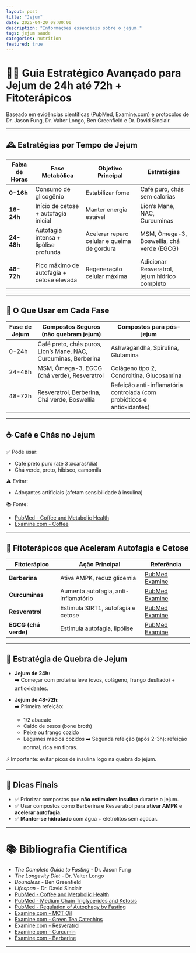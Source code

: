 ```yaml
---
layout: post
title: "Jejum"
date: 2025-04-20 08:00:00
description: "Informações essenciais sobre o jejum."
tags: jejum saude
categories: nutrition
featured: true
---
```


# 🧠🔥 Guia Estratégico Avançado para Jejum de 24h até 72h + Fitoterápicos

Baseado em evidências científicas (PubMed, Examine.com) e protocolos de Dr. Jason Fung, Dr. Valter Longo, Ben Greenfield e Dr. David Sinclair.

---

## 🕰️ Estratégias por Tempo de Jejum

| Faixa de Horas | Fase Metabólica                           | Objetivo Principal                          | Estratégias                                   |
| -------------- | ----------------------------------------- | ------------------------------------------- | --------------------------------------------- |
| **0-16h**      | Consumo de glicogênio                     | Estabilizar fome                            | Café puro, chás sem calorias                  |
| **16-24h**     | Início de cetose + autofagia inicial      | Manter energia estável                      | Lion’s Mane, NAC, Curcuminas                  |
| **24-48h**     | Autofagia intensa + lipólise profunda     | Acelerar reparo celular e queima de gordura | MSM, Ômega-3, Boswellia, chá verde (EGCG)     |
| **48-72h**     | Pico máximo de autofagia + cetose elevada | Regeneração celular máxima                  | Adicionar Resveratrol, jejum hídrico completo |

---

## 🍵 O Que Usar em Cada Fase

| Fase de Jejum | Compostos Seguros (não quebram jejum)                           | Compostos para pós-jejum                                                |
| ------------- | --------------------------------------------------------------- | ----------------------------------------------------------------------- |
| 0-24h         | Café preto, chás puros, Lion’s Mane, NAC, Curcuminas, Berberina | Ashwagandha, Spirulina, Glutamina                                       |
| 24-48h        | MSM, Ômega-3, EGCG (chá verde), Resveratrol                     | Colágeno tipo 2, Condroitina, Glucosamina                               |
| 48-72h        | Resveratrol, Berberina, Chá verde, Boswellia                    | Refeição anti-inflamatória controlada (com probióticos e antioxidantes) |

---

## ☕ Café e Chás no Jejum

✅ Pode usar:

- Café preto puro (até 3 xícaras/dia)
- Chá verde, preto, hibisco, camomila

⚠️ Evitar:

- Adoçantes artificiais (afetam sensibilidade à insulina)

📚 Fonte:

- [PubMed - Coffee and Metabolic Health](https://pubmed.ncbi.nlm.nih.gov/28697850/)
- [Examine.com - Coffee](https://examine.com/supplements/coffee/)

---

## 🧪 Fitoterápicos que Aceleram Autofagia e Cetose

| Fitoterápico         | Ação Principal                       | Referência                                                                                                          |
| -------------------- | ------------------------------------ | ------------------------------------------------------------------------------------------------------------------- |
| **Berberina**        | Ativa AMPK, reduz glicemia           | [PubMed](https://pubmed.ncbi.nlm.nih.gov/26088388/) [Examine](https://examine.com/supplements/berberine/)           |
| **Curcuminas**       | Aumenta autofagia, anti-inflamatório | [PubMed](https://pubmed.ncbi.nlm.nih.gov/17569207/) [Examine](https://examine.com/supplements/curcumin/)            |
| **Resveratrol**      | Estimula SIRT1, autofagia e cetose   | [PubMed](https://pubmed.ncbi.nlm.nih.gov/18326699/) [Examine](https://examine.com/supplements/resveratrol/)         |
| **EGCG (chá verde)** | Estimula autofagia, lipólise         | [PubMed](https://pubmed.ncbi.nlm.nih.gov/16924268/) [Examine](https://examine.com/supplements/green-tea-catechins/) |

---

## 🥑 Estratégia de Quebra de Jejum

- **Jejum de 24h:**  
  ➡️ Começar com proteína leve (ovos, colágeno, frango desfiado) + antioxidantes.

- **Jejum de 48-72h:**  
  ➡️ Primeira refeição:
  - 1/2 abacate
  - Caldo de ossos (bone broth)
  - Peixe ou frango cozido
  - Legumes macios cozidos
    ➡️ Segunda refeição (após 2-3h): refeição normal, rica em fibras.

⚡ Importante: evitar picos de insulina logo na quebra do jejum.

---

## 🧠 Dicas Finais

- ✅ Priorizar compostos que **não estimulem insulina** durante o jejum.
- ✅ Usar compostos como Berberina e Resveratrol para **ativar AMPK** e **acelerar autofagia**.
- ✅ **Manter-se hidratado** com água + eletrólitos sem açúcar.

---

# 📚 Bibliografia Científica

- _The Complete Guide to Fasting_ - Dr. Jason Fung
- _The Longevity Diet_ - Dr. Valter Longo
- _Boundless_ - Ben Greenfield
- _Lifespan_ - Dr. David Sinclair
- [PubMed - Coffee and Metabolic Health](https://pubmed.ncbi.nlm.nih.gov/28697850/)
- [PubMed - Medium Chain Triglycerides and Ketosis](https://pubmed.ncbi.nlm.nih.gov/20955620/)
- [PubMed - Regulation of Autophagy by Fasting](https://pubmed.ncbi.nlm.nih.gov/20838362/)
- [Examine.com - MCT Oil](https://examine.com/supplements/mct-oil/)
- [Examine.com - Green Tea Catechins](https://examine.com/supplements/green-tea-catechins/)
- [Examine.com - Resveratrol](https://examine.com/supplements/resveratrol/)
- [Examine.com - Curcumin](https://examine.com/supplements/curcumin/)
- [Examine.com - Berberine](https://examine.com/supplements/berberine/)

---
